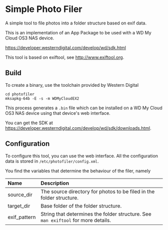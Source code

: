 # Simple Photo Filer
A simple tool to file photos into a folder structure based on exif data.

This is an implementation of an App Package to be used with a WD My Cloud OS3 NAS device.

https://developer.westerndigital.com/develop/wd/sdk.html

This tool is based on exiftool, see http://www.exiftool.org.

## Build
To create a binary, use the toolchain provided by Western Digital

```
cd photofiler
mksapkg-64b -E -s -m WDMyCloudEX2
```

This process generates a `.bin` file which can be installed on a WD My Cloud OS3 NAS device using 
that device's web interface.

You can get the SDK at https://developer.westerndigital.com/develop/wd/sdk/downloads.html. 

## Configuration

To configure this tool, you can use the web interface. All the configuration data is stored in `/etc/photofiler/config.xml`.

You find the variables that determine the behaviour of the filer, namely

| Name            | Description                                                                       |
|:----------------|:----------------------------------------------------------------------------------|
| source_dir      | The source directory for photos to be filed in the folder structure.              |
| target_dir      | Base folder of the folder structure.                                              |
| exif_pattern    | String that determines the folder structure. See `man exiftool` for more details. |
